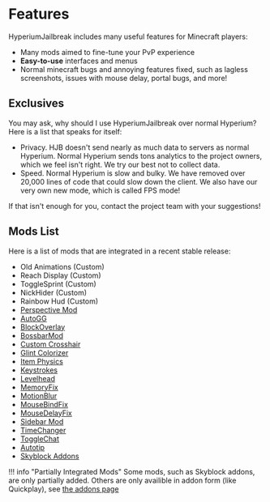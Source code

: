 # Features

HyperiumJailbreak includes many useful features for Minecraft players:

* Many mods aimed to fine-tune your PvP experience
* **Easy-to-use** interfaces and menus
* Normal minecraft bugs and annoying features fixed, such as lagless screenshots, issues with mouse delay, portal bugs, and more!

## Exclusives

You may ask, why should I use HyperiumJailbreak over normal Hyperium?
Here is a list that speaks for itself:

* Privacy. HJB doesn't send nearly as much data to servers as normal Hyperium. Normal Hyperium sends tons analytics to the project owners, which we feel isn't right. We try our best not to collect data.
* Speed. Normal Hyperium is slow and bulky. We have removed over 20,000 lines of code that could slow down the client. We also have our very own new mode, which is called FPS mode!

If that isn't enough for you, contact the project team with your suggestions!

## Mods List

Here is a list of mods that are integrated in a recent stable release:

- Old Animations (Custom)
- Reach Display (Custom)
- ToggleSprint (Custom)
- NickHider (Custom)
- Rainbow Hud (Custom)
- [Perspective Mod](https://www.youtube.com/watch?v=7FdMMpzNdUk)
- [AutoGG](https://2pi.pw/mods/autogg)
- [BlockOverlay](https://aycy.github.io/)
- [BossbarMod](https://www.youtube.com/watch?v=tigBu2OyZ4I)
- [Custom Crosshair](https://www.youtube.com/watch?v=YYasNSTWA64)
- [Glint Colorizer](https://www.youtube.com/watch?v=80foSiVvUiI)
- [Item Physics](https://www.curseforge.com/minecraft/mc-mods/itemphysic)
- [Keystrokes](https://www.youtube.com/watch?v=kiCISB3Lyfs)
- [Levelhead](https://sk1er.club/mods/level_head)
- [MemoryFix](https://prplz.io/memoryfix/)
- [MotionBlur](https://2pi.pw/mods/motionblur)
- [MouseBindFix](https://www.youtube.com/watch?v=U0t8AvO8tlo)
- [MouseDelayFix](https://prplz.io/mousedelayfix/)
- [Sidebar Mod](https://www.youtube.com/watch?v=cn9VvT43yRs)
- [TimeChanger](https://2pi.pw/mods/timechanger)
- [ToggleChat](https://2pi.pw/mods/togglechat)
- [Autotip](https://autotip.pro)
- [Skyblock Addons](https://github.com/biscuut/SkyblockAddons)

!!! info "Partially Integrated Mods"
    Some mods, such as Skyblock addons, are only partially added.
    Others are only availible in addon form (like Quickplay), see [the addons page](addons.md)
